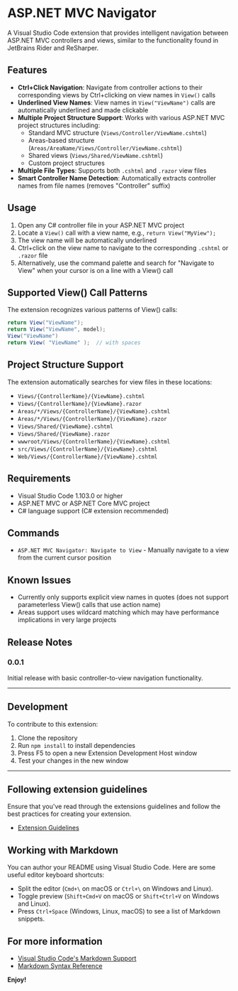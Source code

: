 # ASP.NET MVC Navigator

A Visual Studio Code extension that provides intelligent navigation between ASP.NET MVC controllers and views, similar to the functionality found in JetBrains Rider and ReSharper.

## Features

- **Ctrl+Click Navigation**: Navigate from controller actions to their corresponding views by Ctrl+clicking on view names in `View()` calls
- **Underlined View Names**: View names in `View("ViewName")` calls are automatically underlined and made clickable
- **Multiple Project Structure Support**: Works with various ASP.NET MVC project structures including:
  - Standard MVC structure (`Views/Controller/ViewName.cshtml`)
  - Areas-based structure (`Areas/AreaName/Views/Controller/ViewName.cshtml`) 
  - Shared views (`Views/Shared/ViewName.cshtml`)
  - Custom project structures
- **Multiple File Types**: Supports both `.cshtml` and `.razor` view files
- **Smart Controller Name Detection**: Automatically extracts controller names from file names (removes "Controller" suffix)

## Usage

1. Open any C# controller file in your ASP.NET MVC project
2. Locate a `View()` call with a view name, e.g., `return View("MyView");`
3. The view name will be automatically underlined
4. Ctrl+click on the view name to navigate to the corresponding `.cshtml` or `.razor` file
5. Alternatively, use the command palette and search for "Navigate to View" when your cursor is on a line with a View() call

## Supported View() Call Patterns

The extension recognizes various patterns of View() calls:

```csharp
return View("ViewName");
return View("ViewName", model);
View("ViewName")
return View( "ViewName" );  // with spaces
```

## Project Structure Support

The extension automatically searches for view files in these locations:

- `Views/{ControllerName}/{ViewName}.cshtml`
- `Views/{ControllerName}/{ViewName}.razor`
- `Areas/*/Views/{ControllerName}/{ViewName}.cshtml`
- `Areas/*/Views/{ControllerName}/{ViewName}.razor`
- `Views/Shared/{ViewName}.cshtml`
- `Views/Shared/{ViewName}.razor`
- `wwwroot/Views/{ControllerName}/{ViewName}.cshtml`
- `src/Views/{ControllerName}/{ViewName}.cshtml`
- `Web/Views/{ControllerName}/{ViewName}.cshtml`

## Requirements

- Visual Studio Code 1.103.0 or higher
- ASP.NET MVC or ASP.NET Core MVC project
- C# language support (C# extension recommended)

## Commands

- `ASP.NET MVC Navigator: Navigate to View` - Manually navigate to a view from the current cursor position

## Known Issues

- Currently only supports explicit view names in quotes (does not support parameterless View() calls that use action name)
- Areas support uses wildcard matching which may have performance implications in very large projects

## Release Notes

### 0.0.1

Initial release with basic controller-to-view navigation functionality.

---

## Development

To contribute to this extension:

1. Clone the repository
2. Run `npm install` to install dependencies
3. Press F5 to open a new Extension Development Host window
4. Test your changes in the new window

---

## Following extension guidelines

Ensure that you've read through the extensions guidelines and follow the best practices for creating your extension.

* [Extension Guidelines](https://code.visualstudio.com/api/references/extension-guidelines)

## Working with Markdown

You can author your README using Visual Studio Code. Here are some useful editor keyboard shortcuts:

* Split the editor (`Cmd+\` on macOS or `Ctrl+\` on Windows and Linux).
* Toggle preview (`Shift+Cmd+V` on macOS or `Shift+Ctrl+V` on Windows and Linux).
* Press `Ctrl+Space` (Windows, Linux, macOS) to see a list of Markdown snippets.

## For more information

* [Visual Studio Code's Markdown Support](http://code.visualstudio.com/docs/languages/markdown)
* [Markdown Syntax Reference](https://help.github.com/articles/markdown-basics/)

**Enjoy!**
